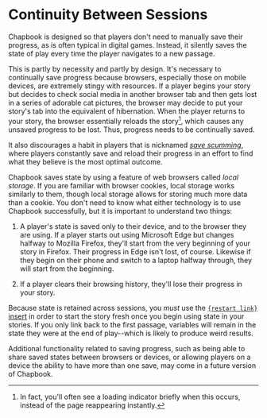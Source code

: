 # Continuity Between Sessions

Chapbook is designed so that players don't need to manually save their progress, as is often typical in digital games. Instead, it silently saves the state of play every time the player navigates to a new passage.

This is partly by necessity and partly by design. It's necessary to continually save progress because browsers, especially those on mobile devices, are extremely stingy with resources. If a player begins your story but decides to check social media in another browser tab and then gets lost in a series of adorable cat pictures, the browser may decide to put your story's tab into the equivalent of hibernation. When the player returns to your story, the browser essentially reloads the story[^1], which causes any unsaved progress to be lost. Thus, progress needs to be continually saved.

It also discourages a habit in players that is nicknamed _[save scumming](https://tvtropes.org/pmwiki/pmwiki.php/Main/SaveScumming)_, where players constantly save and reload their progress in an effort to find what they believe is the most optimal outcome. 

Chapbook saves state by using a feature of web browsers called _local storage_. If you are familiar with browser cookies, local storage works similarly to them, though local storage allows for storing much more data than a cookie. You don't need to know what either technology is to use Chapbook successfully, but it is important to understand two things:

1. A player's state is saved only to their device, and to the browser they are using. If a player starts out using Microsoft Edge but changes halfway to Mozilla Firefox, they'll start from the very beginning of your story in Firefox. Their progress in Edge isn't lost, of course. Likewise if they begin on their phone and switch to a laptop halfway through, they will start from the beginning.

2. If a player clears their browsing history, they'll lose their progress in your story.

Because state is retained across sessions, you _must_ use the [`{restart link}` insert](../text-and-links/link-inserts.html#restarting-the-story) in order to start the story fresh once you begin using state in your stories. If you only link back to the first passage, variables will remain in the state they were at the end of play--which is likely to produce weird results.

<aside data-hint="working">
Additional functionality related to saving progress, such as being able to share saved states between browsers or devices, or allowing players on a device the ability to have more than one save, may come in a future version of Chapbook.
</aside>

[^1]: In fact, you'll often see a loading indicator briefly when this occurs, instead of the page reappearing instantly.
